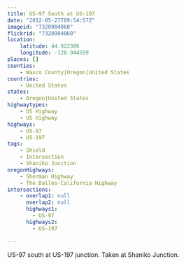 ```yaml
---
title: US-97 South at US-197
date: "2012-05-27T09:54:57Z"
imageid: "7320904060"
flickrid: "7320904060"
location:
    latitude: 44.922306
    longitude: -120.944599
places: []
counties:
    - Wasco County|Oregon|United States
countries:
    - United States
states:
    - Oregon|United States
highwaytypes:
    - US Highway
    - US Highway
highways:
    - US-97
    - US-197
tags:
    - Shield
    - Intersection
    - Shaniko Junction
oregonHighways:
    - Sherman Highway
    - The Dalles-California Highway
intersections:
    - overlap1: null
      overlap2: null
      highways1:
        - US-97
      highways2:
        - US-197

---
```

US-97 south at US-197 junction.  Taken at Shaniko Junction.